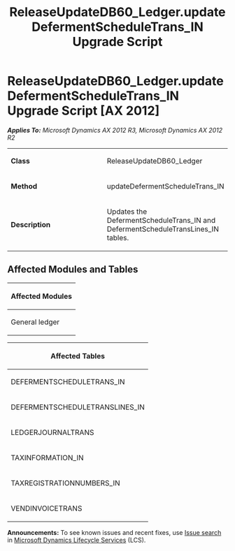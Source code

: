 ﻿---
title: ReleaseUpdateDB60_Ledger.updateDefermentScheduleTrans_IN Upgrade Script
TOCTitle: ReleaseUpdateDB60_Ledger.updateDefermentScheduleTrans_IN Upgrade Script
ms:assetid: fd417658-7713-1d13-b001-62c8888090a9
ms:mtpsurl: https://msdn.microsoft.com/en-us/library/JJ720127(v=AX.60)
ms:contentKeyID: 49712432
ms.date: 05/18/2015
mtps_version: v=AX.60
---

# ReleaseUpdateDB60\_Ledger.updateDefermentScheduleTrans\_IN Upgrade Script [AX 2012]


_**Applies To:** Microsoft Dynamics AX 2012 R3, Microsoft Dynamics AX 2012 R2_

<table>
<colgroup>
<col style="width: 50%" />
<col style="width: 50%" />
</colgroup>
<tbody>
<tr class="odd">
<td><p><strong>Class</strong></p></td>
<td><p>ReleaseUpdateDB60_Ledger</p></td>
</tr>
<tr class="even">
<td><p><strong>Method</strong></p></td>
<td><p>updateDefermentScheduleTrans_IN</p></td>
</tr>
<tr class="odd">
<td><p><strong>Description</strong></p></td>
<td><p>Updates the DefermentScheduleTrans_IN and DefermentScheduleTransLines_IN tables.</p></td>
</tr>
</tbody>
</table>


## Affected Modules and Tables

<table>
<colgroup>
<col style="width: 100%" />
</colgroup>
<thead>
<tr class="header">
<th><p>Affected Modules</p></th>
</tr>
</thead>
<tbody>
<tr class="odd">
<td><p>General ledger</p></td>
</tr>
</tbody>
</table>


<table>
<colgroup>
<col style="width: 100%" />
</colgroup>
<thead>
<tr class="header">
<th><p>Affected Tables</p></th>
</tr>
</thead>
<tbody>
<tr class="odd">
<td><p>DEFERMENTSCHEDULETRANS_IN</p></td>
</tr>
<tr class="even">
<td><p>DEFERMENTSCHEDULETRANSLINES_IN</p></td>
</tr>
<tr class="odd">
<td><p>LEDGERJOURNALTRANS</p></td>
</tr>
<tr class="even">
<td><p>TAXINFORMATION_IN</p></td>
</tr>
<tr class="odd">
<td><p>TAXREGISTRATIONNUMBERS_IN</p></td>
</tr>
<tr class="even">
<td><p>VENDINVOICETRANS</p></td>
</tr>
</tbody>
</table>

  
**Announcements:** To see known issues and recent fixes, use [Issue search](http://go.microsoft.com/fwlink/?linkid=389258) in [Microsoft Dynamics Lifecycle Services](http://go.microsoft.com/fwlink/?linkid=306505) (LCS).

